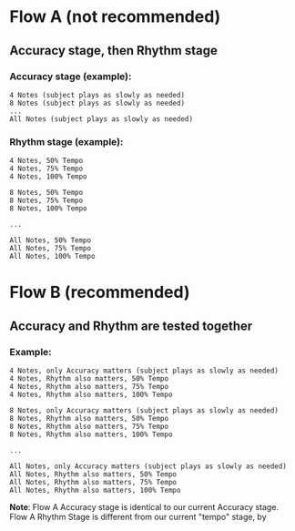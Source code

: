 # Flow A (not recommended)
## Accuracy stage, then Rhythm stage
### Accuracy stage (example):
	4 Notes (subject plays as slowly as needed)
	8 Notes (subject plays as slowly as needed)
	...
	All Notes (subject plays as slowly as needed)

### Rhythm stage (example):
	4 Notes, 50% Tempo
	4 Notes, 75% Tempo
	4 Notes, 100% Tempo
	
	8 Notes, 50% Tempo
	8 Notes, 75% Tempo
	8 Notes, 100% Tempo

	...

	All Notes, 50% Tempo
	All Notes, 75% Tempo
	All Notes, 100% Tempo


# Flow B (recommended)
## Accuracy and Rhythm are tested together
### Example:
	
	4 Notes, only Accuracy matters (subject plays as slowly as needed)
	4 Notes, Rhythm also matters, 50% Tempo
	4 Notes, Rhythm also matters, 75% Tempo
	4 Notes, Rhythm also matters, 100% Tempo
	
	8 Notes, only Accuracy matters (subject plays as slowly as needed)
	8 Notes, Rhythm also matters, 50% Tempo
	8 Notes, Rhythm also matters, 75% Tempo
	8 Notes, Rhythm also matters, 100% Tempo

	...

	All Notes, only Accuracy matters (subject plays as slowly as needed)
	All Notes, Rhythm also matters, 50% Tempo
	All Notes, Rhythm also matters, 75% Tempo
	All Notes, Rhythm also matters, 100% Tempo

__Note__: Flow A Accuracy stage is identical to our current Accuracy stage.
Flow A Rhythm Stage is different from our current "tempo" stage, by 
